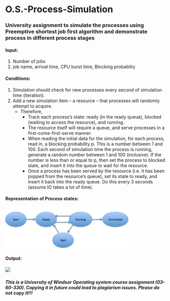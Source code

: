 # O.S.-Process-Simulation
### University assignment to simulate the processes using Preemptive shortest job first algorithm and demonstrate process in different process stages

#### Input:
1) Number of jobs
2) job name, arrival time, CPU burst time, Blocking probablity

#### Conditions:

1) Simulation should check for new processes every second of simulation time (iteration).
2) Add a new simulation item – a resource – that processes will randomly attempt to acquire.
   * Therefore,
      * Track each process’s state: ready (in the ready queue), blocked (waiting to access
         the resource), and running.
      * The resource itself will require a queue, and serve processes in a first-come-first-serve
        manner.
      * When reading the initial data for the simulation, for each process, read in, 
        a blocking probability p. This is a number between 1 and 100. Each second of simulation 
        time the process is running, generate a random number between 1 and 100 (inclusive). If 
        the number is less than or equal to p, then set the process to blocked state, and insert
        it into the queue to wait for the resource.
      * Once a process has been served by the resource (i.e. it has been popped from the resource’s
        queue), set its state to ready, and insert it back into the ready queue. Do this every 3 seconds
        (assume IO takes a lot of time).
      
#### Representation of Process states:
 ![](docs/images/processStages.jpg)
#### Output:
 ![](docs/images/output.png)

#### _This is a University of Windsor Operating system course assignment (03-60-330). Copying it in future could lead to plagiarism issues. Please do not copy it!!!_
